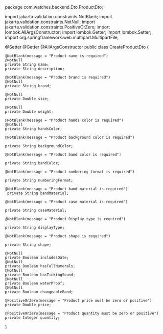 package com.watches.backend.Dto.ProductDto;

import jakarta.validation.constraints.NotBlank;
import jakarta.validation.constraints.NotNull;
import jakarta.validation.constraints.PositiveOrZero;
import lombok.AllArgsConstructor;
import lombok.Getter;
import lombok.Setter;
import org.springframework.web.multipart.MultipartFile;

@Setter
@Getter
@AllArgsConstructor
public class CreateProductDto {

    @NotBlank(message = "Product name is required")
    @NotNull
    private String name;
    private String description;

    @NotBlank(message = "Product brand is required")
    @NotNull
    private String brand;

    @NotNull
    private Double size;

    @NotNull
    private Double weight;

    @NotBlank(message = "Product hands color is required")
    @NotNull
    private String handsColor;

    @NotBlank(message = "Product background color is required")

    private String backgroundColor;

    @NotBlank(message = "Product band color is required")

    private String bandColor;

    @NotBlank(message = "Product numbering format is required")

    private String numberingFormat;

    @NotBlank(message = "Product band material is required")
     private String bandMaterial;

    @NotBlank(message = "Product case material is required")

    private String caseMaterial;

    @NotBlank(message = "Product Display type is required")

    private String displayType;

    @NotBlank(message = "Product shape is required")

    private String shape;

    @NotNull
    private Boolean includesDate;
    @NotNull
    private Boolean hasFullNumerals;
    @NotNull
    private Boolean hasTickingSound;
    @NotNull
    private Boolean waterProof;
    @NotNull
    private Boolean changeableBand;

    @PositiveOrZero(message = "Product price must be zero or positive")
    private Double price;

    @PositiveOrZero(message = "Product quantity must be zero or positive")
    private Integer quantity;
 
}
